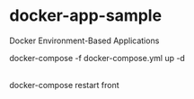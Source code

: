# docker-app-sample
Docker Environment-Based Applications


docker-compose -f docker-compose.yml up -d

<br>
docker-compose restart front